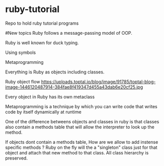 # ruby-tutorial
Repo to hold ruby tutorial programs

#New topics
Ruby follows a message-passing model of OOP.

Ruby is well known for duck typing.

Using symbols

Metaprogramming

Everything is Ruby as objects including classes.

Ruby object flow
https://uploads.toptal.io/blog/image/91785/toptal-blog-image-1446120487914-384fae8f419347d455a43dab6e20cf25.jpg

Every object in Ruby has its own metaclass

Metaprogramming is a technique by which you can write code that writes code by itself dynamically at runtime


One of the difference betweens objects and classes in ruby is that classes also contain a methods table that will allow the interpreter to look up the method.

If objects dont contain a methods table, How are we allow to add instense specific methods ? Ruby on the fly will the a "singleton" class just for that object and attach that new method to that class. All class hierarchy is preserved.
